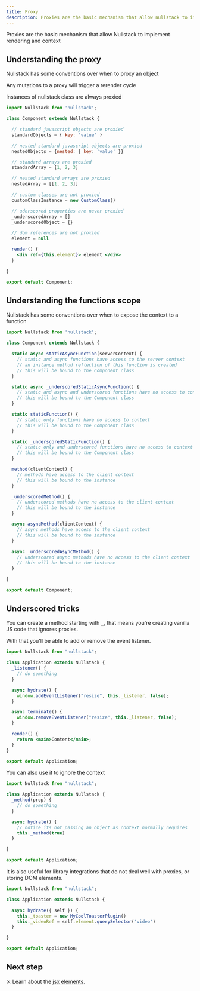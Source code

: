 ```yaml
---
title: Proxy
description: Proxies are the basic mechanism that allow nullstack to implement rendering and context
---
```


Proxies are the basic mechanism that allow Nullstack to implement rendering and context

## Understanding the proxy

Nullstack has some conventions over when to proxy an object

Any mutations to a proxy will trigger a rerender cycle

Instances of nullstack class are always proxied


```jsx
import Nullstack from 'nullstack';

class Component extends Nullstack {

  // standard javascript objects are proxied
  standardObjects = { key: 'value' }

  // nested standard javascript objects are proxied
  nestedObjects = {nested: { key: 'value' }}

  // standard arrays are proxied
  standardArray = [1, 2, 3]

  // nested standard arrays are proxied
  nestedArray = [[1, 2, 3]]

  // custom classes are not proxied
  customClassInstance = new CustomClass()

  // uderscored properties are never proxied
  _underscoredArray = []
  _underscoredObject = {}

  // dom references are not proxied
  element = null

  render() {
    <div ref={this.element}> element </div>
  }

}

export default Component;
```

## Understanding the functions scope

Nullstack has some conventions over when to expose the context to a function

```jsx
import Nullstack from 'nullstack';

class Component extends Nullstack {

  static async staticAsyncFunction(serverContext) {
    // static and async functions have access to the server context
    // an instance method reflection of this function is created
    // this will be bound to the Component class
  }

  static async _underscoredStaticAsyncFunction() {
    // static and async and underscored functions have no access to context
    // this will be bound to the Component class
  }

  static staticFunction() {
    // static only functions have no access to context
    // this will be bound to the Component class
  }

  static _underscoredStaticFunction() {
    // static only and underscored functions have no access to context
    // this will be bound to the Component class
  }

  method(clientContext) {
    // methods have access to the client context
    // this will be bound to the instance
  }

  _underscoredMethod() {
    // underscored methods have no access to the client context
    // this will be bound to the instance
  }

  async asyncMethod(clientContext) {
    // async methods have access to the client context
    // this will be bound to the instance
  }
   
  async _underscoredAsyncMethod() {
    // underscored async methods have no access to the client context
    // this will be bound to the instance
  }

}

export default Component;
```

## Underscored tricks

You can create a method starting with `_`, that means you're creating vanilla JS code that ignores proxies. 

With that you'll be able to add or remove the event listener.

```jsx
import Nullstack from "nullstack";

class Application extends Nullstack {
  _listener() {
    // do something
  }

  async hydrate() {
    window.addEventListener("resize", this._listener, false);
  }

  async terminate() {
    window.removeEventListener("resize", this._listener, false);
  }

  render() {
    return <main>Content</main>;
  }
}

export default Application;
```

You can also use it to ignore the context

```jsx
import Nullstack from "nullstack";

class Application extends Nullstack {
  _method(prop) {
    // do something
  }

  async hydrate() {
    // notice its not passing an object as context normally requires
    this._method(true)
  }

}

export default Application;
```

It is also useful for library integrations that do not deal well with proxies, or storing DOM elements.

```jsx
import Nullstack from "nullstack";

class Application extends Nullstack {

  async hydrate({ self }) {
    this._toaster = new MyCoolToasterPlugin()
    this._videoRef = self.element.querySelector('video')
  }

}

export default Application;
```

## Next step

⚔ Learn about the [jsx elements](/jsx-elements).